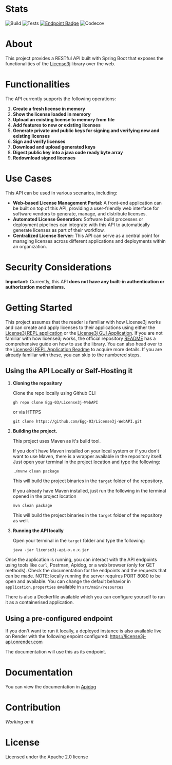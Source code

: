 # Stats
![Build](https://img.shields.io/github/actions/workflow/status/Egg-03/License3j-WebAPI/.github%2Fworkflows%2Fmaven_build.yml?style=for-the-badge)
![Tests](https://img.shields.io/github/actions/workflow/status/Egg-03/License3j-WebAPI/.github%2Fworkflows%2Fmaven_tests.yml?style=for-the-badge&label=Tests)
[![Endpoint Badge](https://img.shields.io/endpoint?url=https%3A%2F%2Flicense3j-api.onrender.com%2Fapi%2Fshieldio&style=for-the-badge)](https://yfdkkl4n.status.cron-job.org/)
![Codecov](https://img.shields.io/codecov/c/gh/Egg-03/License3j-WebAPI?token=170O0RU7FD&style=for-the-badge)


# About

This project provides a RESTful API built with Spring Boot that exposes the functionalities of the [License3j](https://github.com/verhas/License3j) library over the web.

# Functionalities

The API currently supports the following operations:

1.  **Create a fresh license in memory**
2.  **Show the license loaded in memory**
3.  **Upload an existing license to memory from file**
4.  **Add features to new or existing licenses**
5.  **Generate private and public keys for signing and verifying new and existing licenses**
6.  **Sign and verify licenses**
7.  **Download and upload generated keys**
8.  **Digest public key into a java code ready byte array**
9.  **Redownload signed licenses**

# Use Cases

This API can be used in various scenarios, including:

* **Web-based License Management Portal:** A front-end application can be built on top of this API, providing a user-friendly web interface for software vendors to generate, manage, and distribute licenses.
* **Automated License Generation:** Software build processes or deployment pipelines can integrate with this API to automatically generate licenses as part of their workflow.
* **Centralized License Server:** This API can serve as a central point for managing licenses across different applications and deployments within an organization.

# Security Considerations

**Important:** Currently, this API **does not have any built-in authentication or authorization mechanisms.** 

# Getting Started 

This project assumes that the reader is familiar with how License3j works and can create and apply licenses to their applications using either the [License3j REPL application](https://github.com/verhas/License3jRepl) or the [License3j GUI Application](https://github.com/Egg-03/License3j-GUI). If you are not familiar with how license3j works, the official repository [README](https://github.com/verhas/License3j) has a comprehensive guide on how to use the library. You can also head over to the [License3j REPL Application Readme](https://github.com/verhas/License3jRepl/blob/master/README.md) to acquire more details. If you are already familiar with these, you can skip to the numbered steps.

## Using the API Locally or Self-Hosting it

1.  **Cloning the repository**

    Clone the repo locally using Github CLI
    ```
    gh repo clone Egg-03/License3j-WebAPI
    ```
    
    or via HTTPS

    ```
    git clone https://github.com/Egg-03/License3j-WebAPI.git
    ```
    
2.  **Building the project.**

     This project uses Maven as it's build tool.
    
     If you don't have Maven installed on your local system or if you don't want to use Maven, there is a wrapper available in the repository itself. Just open your terminal in the 
     project location and type the following:

     ```
     ./mvnw clean package
     ```
     This will build the project binaries in the `target` folder of the repository.

     If you already have Maven installed, just run the following in the terminal opened in the project location
    
      ```
      mvn clean package
      ```
      This will build the project binaries in the `target` folder of the repository as well.
 
4.  **Running the API locally**

      Open your terminal in the `target` folder and type the following:

      ```
      java -jar license3j-api-x.x.x.jar
      ```

Once the application is running, you can interact with the API endpoints using tools like `curl`, Postman, Apidog, or a web browser (only for GET methods). Check the documentation for the endpoints and the requests that can be made.
NOTE: locally running the server requires PORT 8080 to be open and available. You can change the default behavior in `application.properties` available in `src/main/resources`

There is also a Dockerfile available which you can configure yourself to run it as a containerised application.

## Using a pre-configured endpoint

If you don't want to run it locally, a deployed instance is also available live on Render with the following enpoint configured: https://license3j-api.onrender.com

The documentation will use this as its endpoint.

# Documentation

You can view the documentation in [Apidog](https://license3j.apidog.io/)

# Contribution

*Working on it*

# License

Licensed under the Apache 2.0 license
